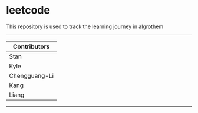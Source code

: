 # leetcode
This repository is used to track the learning journey in algrothem
****
|Contributors|
|---|
|Stan|
|Kyle|
|Chengguang-Li|
|Kang|
|Liang|
****
